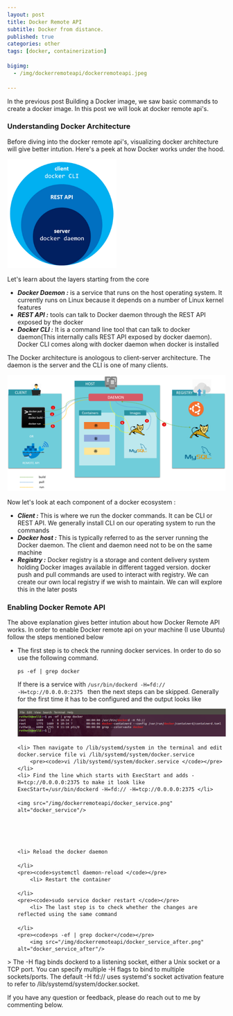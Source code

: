 ```yaml
---
layout: post
title: Docker Remote API 
subtitle: Docker from distance.
published: true
categories: other
tags: [docker, containerization]

bigimg:
  - /img/dockerremoteapi/dockerremoteapi.jpeg

---
```



<p>
In the previous post Building a Docker image, we saw basic commands to create a docker image. In this post we will look at docker remote api's.
</p>

<h3>Understanding Docker Architecture</h3>
<p>
Before diving into the docker remote api's, visualizing docker architecture will give better intution. Here's a peek at how Docker works under the hood.
</p>
<img src="/img/dockerremoteapi/docker_core.jpg" alt="docker_core" height="50%" width="50%">


<p>
Let's learn about the layers starting from the core

<ul>
	<li> <strong><em>Docker Daemon :</em></strong> is a service that runs on the host operating system. It currently runs on Linux because it depends on a number of Linux kernel features </li>
	<li> <strong><em>REST API :</em></strong> tools can talk to Docker daemon through the REST API exposed by the docker </li>
	<li> <strong><em>Docker CLI :</em></strong> It is a command line tool that can talk to docker daemon(This internally calls REST API exposed by docker daemon). Docker CLI comes
along with docker daemon when docker is installed </li>

</ul>
</p>

<p>
The Docker architecture is anologous to client-server architecture. The daemon is the server and the CLI is one of many clients.
</p>

<img src="/img/dockerremoteapi/docker_steps.png" alt="docker_steps"/>

<p>
Now let's look at each component of a docker ecosystem : 

<ul>
	<li> <strong><em>Client :</em></strong> This is where we run the docker commands. It can be CLI or REST API. We generally install CLI on our operating system to run the commands</li>
	<li> <strong><em>Docker host :</em></strong> This is typically referred to as the server running the Docker daemon. The client and daemon need not to be on the same machine </li>
	<li> <strong><em>Registry :</em></strong> Docker registry is a storage and content delivery system holding Docker images available in different tagged version. docker push and
 pull commands are used to interact with registry. We can create our own local registry if we wish to maintain. We can will explore this 
 in the later posts </li>

</ul>

<h3>Enabling Docker Remote API</h3>
<p>
The above explanation gives better intution about how Docker Remote API works. In order to enable Docker remote api on your machine (I use Ubuntu) follow the steps mentioned below


<ul>

<li>The first step is to check the running docker services. In order to do so use the following command.

<pre><code>ps -ef | grep docker</code></pre>

If there is a service with <code>/usr/bin/dockerd -H=fd:// -H=tcp://0.0.0.0:2375 </code> then the next steps can be skipped. Generally for the first time it has to be configured and the output looks like </li>

<img src="/img/dockerremoteapi/docker_deamon.png" alt="docker_deamon"/>

	<li> Then navigate to /lib/systemd/system in the terminal and edit docker.service file vi /lib/systemd/system/docker.service 
		<pre><code>vi /lib/systemd/system/docker.service </code></pre>
	</li>
	<li> Find the line which starts with ExecStart and adds -H=tcp://0.0.0.0:2375 to make it look like ExecStart=/usr/bin/dockerd -H=fd:// -H=tcp://0.0.0.0:2375 </li>

	<img src="/img/dockerremoteapi/docker_service.png" alt="docker_service"/>



	

	<li> Reload the docker daemon
			
	</li>
	<pre><code>systemctl daemon-reload </code></pre>
		<li> Restart the container
			
	</li>
	<pre><code>sudo service docker restart </code></pre>
		<li> The last step is to check whether the changes are reflected using the same command
			
	</li>
	<pre><code>ps -ef | grep docker</code></pre>
		<img src="/img/dockerremoteapi/docker_service_after.png" alt="docker_service_after"/>
	
</ul> 
</p>
> The -H flag binds dockerd to a listening socket, either a Unix socket or a TCP port. You can specify multiple -H flags to bind to multiple sockets/ports. The default -H fd:// uses systemd's socket activation feature to refer to /lib/systemd/system/docker.socket.
<p>If you have any question or feedback, please do reach out to me by commenting below.</p>

